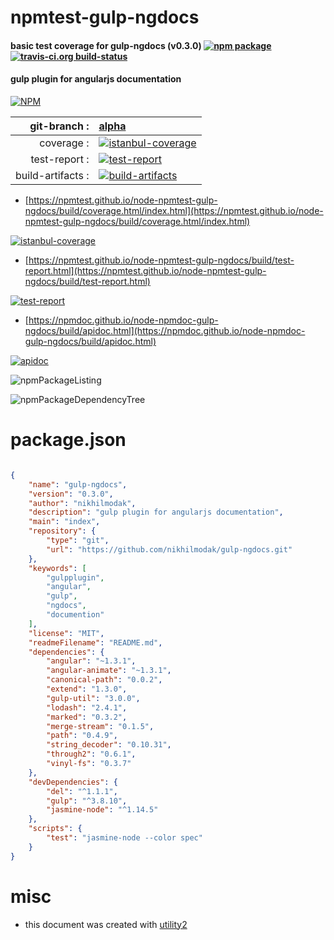 # npmtest-gulp-ngdocs

#### basic test coverage for  gulp-ngdocs (v0.3.0)  [![npm package](https://img.shields.io/npm/v/npmtest-gulp-ngdocs.svg?style=flat-square)](https://www.npmjs.org/package/npmtest-gulp-ngdocs) [![travis-ci.org build-status](https://api.travis-ci.org/npmtest/node-npmtest-gulp-ngdocs.svg)](https://travis-ci.org/npmtest/node-npmtest-gulp-ngdocs)

#### gulp plugin for angularjs documentation

[![NPM](https://nodei.co/npm/gulp-ngdocs.png?downloads=true&downloadRank=true&stars=true)](https://www.npmjs.com/package/gulp-ngdocs)

| git-branch : | [alpha](https://github.com/npmtest/node-npmtest-gulp-ngdocs/tree/alpha)|
|--:|:--|
| coverage : | [![istanbul-coverage](https://npmtest.github.io/node-npmtest-gulp-ngdocs/build/coverage.badge.svg)](https://npmtest.github.io/node-npmtest-gulp-ngdocs/build/coverage.html/index.html)|
| test-report : | [![test-report](https://npmtest.github.io/node-npmtest-gulp-ngdocs/build/test-report.badge.svg)](https://npmtest.github.io/node-npmtest-gulp-ngdocs/build/test-report.html)|
| build-artifacts : | [![build-artifacts](https://npmtest.github.io/node-npmtest-gulp-ngdocs/glyphicons_144_folder_open.png)](https://github.com/npmtest/node-npmtest-gulp-ngdocs/tree/gh-pages/build)|

- [https://npmtest.github.io/node-npmtest-gulp-ngdocs/build/coverage.html/index.html](https://npmtest.github.io/node-npmtest-gulp-ngdocs/build/coverage.html/index.html)

[![istanbul-coverage](https://npmtest.github.io/node-npmtest-gulp-ngdocs/build/screenCapture.buildCi.browser.%252Ftmp%252Fbuild%252Fcoverage.lib.html.png)](https://npmtest.github.io/node-npmtest-gulp-ngdocs/build/coverage.html/index.html)

- [https://npmtest.github.io/node-npmtest-gulp-ngdocs/build/test-report.html](https://npmtest.github.io/node-npmtest-gulp-ngdocs/build/test-report.html)

[![test-report](https://npmtest.github.io/node-npmtest-gulp-ngdocs/build/screenCapture.buildCi.browser.%252Ftmp%252Fbuild%252Ftest-report.html.png)](https://npmtest.github.io/node-npmtest-gulp-ngdocs/build/test-report.html)

- [https://npmdoc.github.io/node-npmdoc-gulp-ngdocs/build/apidoc.html](https://npmdoc.github.io/node-npmdoc-gulp-ngdocs/build/apidoc.html)

[![apidoc](https://npmdoc.github.io/node-npmdoc-gulp-ngdocs/build/screenCapture.buildCi.browser.%252Ftmp%252Fbuild%252Fapidoc.html.png)](https://npmdoc.github.io/node-npmdoc-gulp-ngdocs/build/apidoc.html)

![npmPackageListing](https://npmtest.github.io/node-npmtest-gulp-ngdocs/build/screenCapture.npmPackageListing.svg)

![npmPackageDependencyTree](https://npmtest.github.io/node-npmtest-gulp-ngdocs/build/screenCapture.npmPackageDependencyTree.svg)



# package.json

```json

{
    "name": "gulp-ngdocs",
    "version": "0.3.0",
    "author": "nikhilmodak",
    "description": "gulp plugin for angularjs documentation",
    "main": "index",
    "repository": {
        "type": "git",
        "url": "https://github.com/nikhilmodak/gulp-ngdocs.git"
    },
    "keywords": [
        "gulpplugin",
        "angular",
        "gulp",
        "ngdocs",
        "documention"
    ],
    "license": "MIT",
    "readmeFilename": "README.md",
    "dependencies": {
        "angular": "~1.3.1",
        "angular-animate": "~1.3.1",
        "canonical-path": "0.0.2",
        "extend": "1.3.0",
        "gulp-util": "3.0.0",
        "lodash": "2.4.1",
        "marked": "0.3.2",
        "merge-stream": "0.1.5",
        "path": "0.4.9",
        "string_decoder": "0.10.31",
        "through2": "0.6.1",
        "vinyl-fs": "0.3.7"
    },
    "devDependencies": {
        "del": "^1.1.1",
        "gulp": "^3.8.10",
        "jasmine-node": "^1.14.5"
    },
    "scripts": {
        "test": "jasmine-node --color spec"
    }
}
```



# misc
- this document was created with [utility2](https://github.com/kaizhu256/node-utility2)
